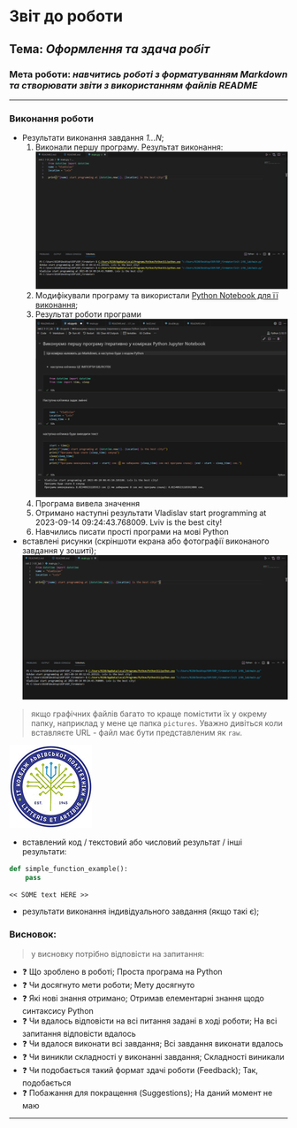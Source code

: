 # Звіт до роботи
## Тема: _Оформлення та здача робіт_
### Мета роботи: _навчитись роботі з форматуванням Markdown та створювати звіти з використанням файлів README_
---
### Виконання роботи
- Результати виконання завдання *1...N*;
    1. Виконали першу програму. Результат виконання: ![Alt text](%D0%97%D0%B0%D0%B2%D0%B4%D0%B0%D0%BD%D0%BD%D1%8F1-2.PNG)
    1. Модифікували програму та використали [Python Notebook для її виконання](nb.ipynb);
    1. Результат роботи програми ![Alt text](<Знімок OOP 6.PNG>)
    1. Програма вивела значення 
    1. Отримано наступні результати Vladislav start programming at 2023-09-14 09:24:43.768009. Lviv is the best city!
    1. Навчились писати прості програми на мові Python
- вставлені рисунки (скріншоти екрана або фотографії виконаного завдання у зошиті);
![Alt text](%D0%97%D0%B0%D0%B2%D0%B4%D0%B0%D0%BD%D0%BD%D1%8F1-2.PNG)
> якщо графічних файлів багато то краще помістити їх у окрему папку, наприклад у мене це папка `pictures`. Уважно дивіться коли вставляєте URL - файл має бути представленим як `raw`. 

![alt text](https://github.com/BobasB/it_college/raw/main/reports/pictures/logo-lit.jpg "ІТ Коледж")

- вставлений код / текстовий або числовий результат / інші результати:
```python
def simple_function_example():
    pass
```
```text
<< SOME text HERE >>
```

- результати виконання індивідуального завдання (якщо такі є);

### Висновок: 
> у висновку потрібно відповісти на запитання:
- :question: Що зроблено в роботі;
Проста програма на Python
- :question: Чи досягнуто мети роботи;
Мету досягнуто
- :question: Які нові знання отримано;
Отримав елементарні знання щодо синтаксису Python
- :question: Чи вдалось відповісти на всі питання задані в ході роботи;
На всі запитання відповісти вдалось
- :question: Чи вдалося виконати всі завдання;
Всі завдання виконати вдалось
- :question: Чи виникли складності у виконанні завдання;
Складності виникали
- :question: Чи подобається такий формат здачі роботи (Feedback);
Так, подобається
- :question: Побажання для покращення (Suggestions);
На даний момент не маю
---